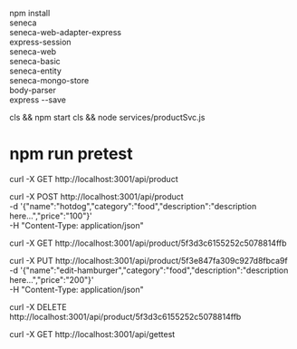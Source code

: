 npm install \
  seneca \
  seneca-web-adapter-express \
  express-session \
  seneca-web \
  seneca-basic \
  seneca-entity \
  seneca-mongo-store \
  body-parser \
  express --save

cls && npm start
cls && node services/productSvc.js


npm run pretest
========================================
curl -X GET http://localhost:3001/api/product

curl -X POST http://localhost:3001/api/product \
-d '{"name":"hotdog","category":"food","description":"description here...","price":"100"}' \
-H "Content-Type: application/json"

curl -X GET http://localhost:3001/api/product/5f3d3c6155252c5078814ffb

curl -X PUT http://localhost:3001/api/product/5f3e847fa309c927d8fbca9f \
-d '{"name":"edit-hamburger","category":"food","description":"description here...","price":"200"}' \
-H "Content-Type: application/json"

curl -X DELETE http://localhost:3001/api/product/5f3d3c6155252c5078814ffb

curl -X GET http://localhost:3001/api/gettest
